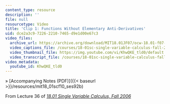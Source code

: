 ```yaml
---
content_type: resource
description: ''
file: null
resourcetype: Video
title: 'Clip 1: Functions Without Elementary Anti-Derivatives'
uid: dce2a3c9-7226-2210-7465-d9e1d00e67c3
video_files:
  archive_url: https://archive.org/download/MIT18.01JF07/ocw-18.01-f07-lec36_300k.mp4
  video_captions_file: /courses/18-01sc-single-variable-calculus-fall-2010/41ecea534afa59feafb7b0f0240c6f09_KhwQKE_tld0.vtt
  video_thumbnail_file: https://img.youtube.com/vi/KhwQKE_tld0/default.jpg
  video_transcript_file: /courses/18-01sc-single-variable-calculus-fall-2010/08c46f8ede451b4341d4039c6ada513d_KhwQKE_tld0.pdf
video_metadata:
  youtube_id: KhwQKE_tld0
---
```


» [Accompanying Notes (PDF)]({{< baseurl >}}/resources/mit18_01scf10_ses92b)

From Lecture 36 of [_18.01 Single Variable Calculus, Fall 2006_](/courses/18-01-single-variable-calculus-fall-2006/pages/video-lectures)